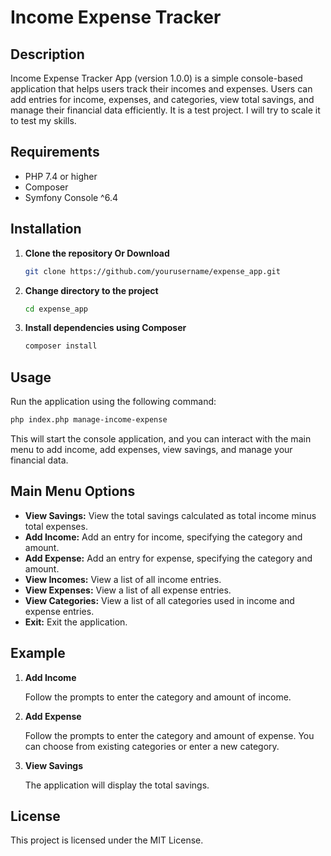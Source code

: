 # Income Expense Tracker

## Description

Income Expense Tracker App (version 1.0.0) is a simple console-based application that helps users track their incomes and expenses. Users can add entries for income, expenses, and categories, view total savings, and manage their financial data efficiently.
It is a test project. I will try to scale it to test my skills.

## Requirements

-   PHP 7.4 or higher
-   Composer
-   Symfony Console ^6.4

## Installation

1. **Clone the repository Or Download**

    ```bash
    git clone https://github.com/yourusername/expense_app.git
    ```

2. **Change directory to the project**

    ```bash
    cd expense_app
    ```

3. **Install dependencies using Composer**

    ```bash
    composer install
    ```

## Usage

Run the application using the following command:

```bash
php index.php manage-income-expense
```

This will start the console application, and you can interact with the main menu to add income, add expenses, view savings, and manage your financial data.

## Main Menu Options

-   **View Savings:** View the total savings calculated as total income minus total expenses.
-   **Add Income:** Add an entry for income, specifying the category and amount.
-   **Add Expense:** Add an entry for expense, specifying the category and amount.
-   **View Incomes:** View a list of all income entries.
-   **View Expenses:** View a list of all expense entries.
-   **View Categories:** View a list of all categories used in income and expense entries.
-   **Exit:** Exit the application.

## Example

1. **Add Income**

    Follow the prompts to enter the category and amount of income.

2. **Add Expense**

    Follow the prompts to enter the category and amount of expense. You can choose from existing categories or enter a new category.

3. **View Savings**

    The application will display the total savings.

## License

This project is licensed under the MIT License.
